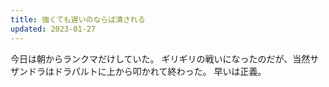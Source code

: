 ```yaml
---
title: 強くても遅いのならば潰される
updated: 2023-01-27
---
```


今日は朝からランクマだけしていた。
ギリギリの戦いになったのだが、当然サザンドラはドラパルトに上から叩かれて終わった。
早いは正義。
